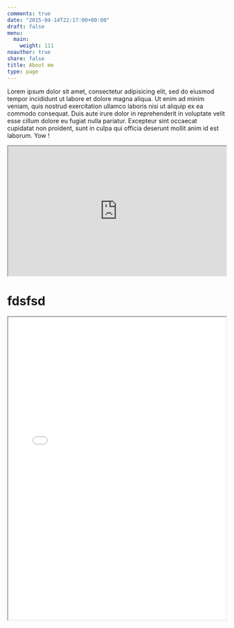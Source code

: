```yaml
---
comments: true
date: "2015-04-14T22:17:00+00:00"
draft: false
menu:
  main:
    weight: 111
noauthor: true
share: false
title: About me
type: page
---
```

Lorem ipsum dolor sit amet, consectetur adipisicing elit, sed do eiusmod
tempor incididunt ut labore et dolore magna aliqua. Ut enim ad minim veniam,
quis nostrud exercitation ullamco laboris nisi ut aliquip ex ea commodo
consequat. Duis aute irure dolor in reprehenderit in voluptate velit esse
cillum dolore eu fugiat nulla pariatur. Excepteur sint occaecat cupidatat non
proident, sunt in culpa qui officia deserunt mollit anim id est laborum. Yow !




<iframe
  src="https://codepen.io/team/codepen/embed/preview/PNaGbb"
  style="width:100%; height:300px;"
></iframe>

# fdsfsd


<iframe
  src="/djr/ggplotlyBubblechart.html"
  style="width:100%; height:700px;"
></iframe>

